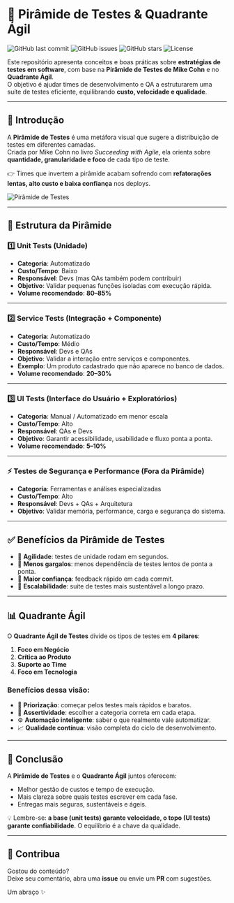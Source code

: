 # 🧪 Pirâmide de Testes & Quadrante Ágil

![GitHub last commit](https://img.shields.io/github/last-commit/TalissaStrazer/test-pyramid-agile?color=blue&style=flat-square)
![GitHub issues](https://img.shields.io/github/issues/TalissaStrazer/test-pyramid-agile?color=green&style=flat-square)
![GitHub stars](https://img.shields.io/github/stars/TalissaStrazer/test-pyramid-agile?color=yellow&style=flat-square)
![License](https://img.shields.io/badge/license-MIT-orange?style=flat-square)

Este repositório apresenta conceitos e boas práticas sobre **estratégias de testes em software**, com base na **Pirâmide de Testes de Mike Cohn** e no **Quadrante Ágil**.  
O objetivo é ajudar times de desenvolvimento e QA a estruturarem uma suíte de testes eficiente, equilibrando **custo, velocidade e qualidade**.  

---

## 📖 Introdução

A **Pirâmide de Testes** é uma metáfora visual que sugere a distribuição de testes em diferentes camadas.  
Criada por Mike Cohn no livro *Succeeding with Agile*, ela orienta sobre **quantidade, granularidade e foco** de cada tipo de teste.

👉 Times que invertem a pirâmide acabam sofrendo com **refatorações lentas, alto custo e baixa confiança** nos deploys.  

![Pirâmide de Testes](https://miro.medium.com/v2/resize:fit:720/format:webp/1*B_GFdYyAzDQJ5xpoEphQfA.png)

---

## 🔺 Estrutura da Pirâmide

### 1️⃣ Unit Tests (Unidade)
- **Categoria**: Automatizado  
- **Custo/Tempo**: Baixo  
- **Responsável**: Devs (mas QAs também podem contribuir)  
- **Objetivo**: Validar pequenas funções isoladas com execução rápida.  
- **Volume recomendado**: **80–85%**  

---

### 2️⃣ Service Tests (Integração + Componente)
- **Categoria**: Automatizado  
- **Custo/Tempo**: Médio  
- **Responsável**: Devs e QAs  
- **Objetivo**: Validar a interação entre serviços e componentes.  
- **Exemplo**: Um produto cadastrado que não aparece no banco de dados.  
- **Volume recomendado**: **20–30%**  

---

### 3️⃣ UI Tests (Interface do Usuário + Exploratórios)
- **Categoria**: Manual / Automatizado em menor escala  
- **Custo/Tempo**: Alto  
- **Responsável**: QAs e Devs  
- **Objetivo**: Garantir acessibilidade, usabilidade e fluxo ponta a ponta.  
- **Volume recomendado**: **5–10%**  

---

### ⚡ Testes de Segurança e Performance (Fora da Pirâmide)
- **Categoria**: Ferramentas e análises especializadas  
- **Custo/Tempo**: Alto  
- **Responsável**: Devs + QAs + Arquitetura  
- **Objetivo**: Validar memória, performance, carga e segurança do sistema.  

---

## ✅ Benefícios da Pirâmide de Testes
- 🔹 **Agilidade**: testes de unidade rodam em segundos.  
- 🔹 **Menos gargalos**: menos dependência de testes lentos de ponta a ponta.  
- 🔹 **Maior confiança**: feedback rápido em cada commit.  
- 🔹 **Escalabilidade**: suite de testes mais sustentável a longo prazo.  

---

## 📊 Quadrante Ágil

O **Quadrante Ágil de Testes** divide os tipos de testes em **4 pilares**:  
1. **Foco em Negócio**  
2. **Crítica ao Produto**  
3. **Suporte ao Time**  
4. **Foco em Tecnologia**  


### Benefícios dessa visão:
- 🎯 **Priorização**: começar pelos testes mais rápidos e baratos.  
- 🤝 **Assertividade**: escolher a categoria correta em cada etapa.  
- ⚙️ **Automação inteligente**: saber o que realmente vale automatizar.  
- 📈 **Qualidade contínua**: visão completa do ciclo de desenvolvimento.  

---

## 🚀 Conclusão

A **Pirâmide de Testes** e o **Quadrante Ágil** juntos oferecem:  
- Melhor gestão de custos e tempo de execução.  
- Mais clareza sobre quais testes escrever em cada fase.  
- Entregas mais seguras, sustentáveis e ágeis.  

💡 Lembre-se: **a base (unit tests) garante velocidade, o topo (UI tests) garante confiabilidade**. O equilíbrio é a chave da qualidade.  

---

## 💬 Contribua

Gostou do conteúdo?  
Deixe seu comentário, abra uma **issue** ou envie um **PR** com sugestões.  

Um abraço ✨  
